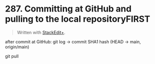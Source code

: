 # 287. Committing at GitHub and pulling to the local repositoryFIRST


> Written with [StackEdit+](https://stackedit.net/).


after commit at GitHub:
git log ->
commit SHA1 hash (HEAD -> main, origin/main)

git pull

<!--stackedit_data:
eyJoaXN0b3J5IjpbOTA2MTE0Mzg2LDE0ODM5NzQ2NTZdfQ==
-->